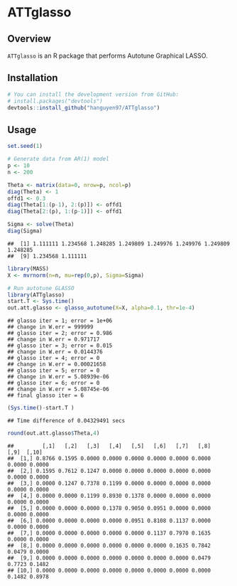 ATTglasso
================

## Overview

`ATTglasso` is an R package that performs Autotune Graphical LASSO.

## Installation

``` r
# You can install the development version from GitHub:
# install.packages("devtools")
devtools::install_github("hanguyen97/ATTglasso")
```

## Usage

``` r
set.seed(1)

# Generate data from AR(1) model
p <- 10
n <- 200

Theta <- matrix(data=0, nrow=p, ncol=p)
diag(Theta) <- 1
offd1 <- 0.3
diag(Theta[1:(p-1), 2:(p)]) <- offd1
diag(Theta[2:(p), 1:(p-1)]) <- offd1

Sigma <- solve(Theta)
diag(Sigma)
```

    ##  [1] 1.111111 1.234568 1.248285 1.249809 1.249976 1.249976 1.249809 1.248285
    ##  [9] 1.234568 1.111111

``` r
library(MASS)
X <- mvrnorm(n=n, mu=rep(0,p), Sigma=Sigma)

# Run autotune GLASSO
library(ATTglasso)
start.T <- Sys.time()
out.att.glasso <- glasso_autotune(X=X, alpha=0.1, thr=1e-4)
```

    ## glasso iter = 1; error = 1e+06
    ## change in W.err = 999999
    ## glasso iter = 2; error = 0.986
    ## change in W.err = 0.971717
    ## glasso iter = 3; error = 0.015
    ## change in W.err = 0.0144376
    ## glasso iter = 4; error = 0
    ## change in W.err = 0.00021658
    ## glasso iter = 5; error = 0
    ## change in W.err = 5.08939e-06
    ## glasso iter = 6; error = 0
    ## change in W.err = 5.08745e-06
    ## final glasso iter = 6

``` r
(Sys.time()-start.T )
```

    ## Time difference of 0.04329491 secs

``` r
round(out.att.glasso$Theta,4)
```

    ##         [,1]   [,2]   [,3]   [,4]   [,5]   [,6]   [,7]   [,8]   [,9]  [,10]
    ##  [1,] 0.8766 0.1595 0.0000 0.0000 0.0000 0.0000 0.0000 0.0000 0.0000 0.0000
    ##  [2,] 0.1595 0.7612 0.1247 0.0000 0.0000 0.0000 0.0000 0.0000 0.0000 0.0000
    ##  [3,] 0.0000 0.1247 0.7378 0.1199 0.0000 0.0000 0.0000 0.0000 0.0000 0.0000
    ##  [4,] 0.0000 0.0000 0.1199 0.8930 0.1378 0.0000 0.0000 0.0000 0.0000 0.0000
    ##  [5,] 0.0000 0.0000 0.0000 0.1378 0.9050 0.0951 0.0000 0.0000 0.0000 0.0000
    ##  [6,] 0.0000 0.0000 0.0000 0.0000 0.0951 0.8108 0.1137 0.0000 0.0000 0.0000
    ##  [7,] 0.0000 0.0000 0.0000 0.0000 0.0000 0.1137 0.7970 0.1635 0.0000 0.0000
    ##  [8,] 0.0000 0.0000 0.0000 0.0000 0.0000 0.0000 0.1635 0.7842 0.0479 0.0000
    ##  [9,] 0.0000 0.0000 0.0000 0.0000 0.0000 0.0000 0.0000 0.0479 0.7723 0.1482
    ## [10,] 0.0000 0.0000 0.0000 0.0000 0.0000 0.0000 0.0000 0.0000 0.1482 0.8978

